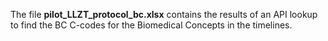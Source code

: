 The file **pilot_LLZT_protocol_bc.xlsx** contains the results of an API lookup to find the BC C-codes for the Biomedical Concepts in the timelines.
